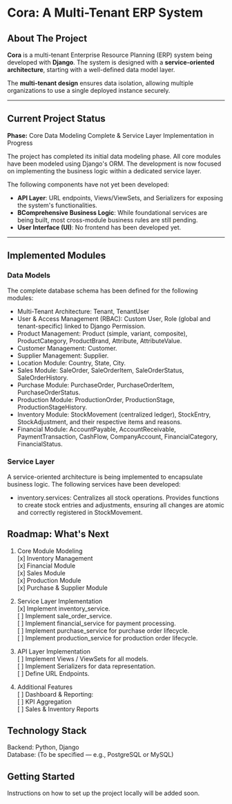 # Cora: A Multi-Tenant ERP System

## About The Project

**Cora** is a multi-tenant Enterprise Resource Planning (ERP) system being developed with **Django**. The system is designed with a **service-oriented architecture**, starting with a well-defined data model layer.

The **multi-tenant design** ensures data isolation, allowing multiple organizations to use a single deployed instance securely.

---

## Current Project Status

**Phase:** Core Data Modeling Complete & Service Layer Implementation in Progress

The project has completed its initial data modeling phase. All core modules have been modeled using Django's ORM. The development is now focused on implementing the business logic within a dedicated service layer.

The following components have not yet been developed:

- **API Layer**: URL endpoints, Views/ViewSets, and Serializers for exposing the system's functionalities.
- **BComprehensive Business Logic**: While foundational services are being built, most cross-module business rules are still pending.
- **User Interface (UI)**: No frontend has been developed yet.

---

## Implemented Modules

### Data Models

The complete database schema has been defined for the following modules:

- Multi-Tenant Architecture: Tenant, TenantUser
- User & Access Management (RBAC): Custom User, Role (global and tenant-specific) linked to Django Permission.
- Product Management: Product (simple, variant, composite), ProductCategory, ProductBrand, Attribute, AttributeValue.
- Customer Management: Customer.
- Supplier Management: Supplier.
- Location Module: Country, State, City.
- Sales Module: SaleOrder, SaleOrderItem, SaleOrderStatus, SaleOrderHistory.
- Purchase Module: PurchaseOrder, PurchaseOrderItem, PurchaseOrderStatus.
- Production Module: ProductionOrder, ProductionStage, ProductionStageHistory.
- Inventory Module: StockMovement (centralized ledger), StockEntry, StockAdjustment, and their respective items and reasons.
- Financial Module: AccountPayable, AccountReceivable, PaymentTransaction, CashFlow, CompanyAccount, FinancialCategory, FinancialStatus.

### Service Layer

A service-oriented architecture is being implemented to encapsulate business logic. The following services have been developed:

- inventory.services: Centralizes all stock operations. Provides functions to create stock entries and adjustments, ensuring all changes are atomic and correctly registered in StockMovement.

## Roadmap: What's Next

1. Core Module Modeling  
   [x] Inventory Management  
   [x] Financial Module  
   [x] Sales Module  
   [x] Production Module  
   [x] Purchase & Supplier Module

2. Service Layer Implementation  
   [x] Implement inventory_service.  
   [ ] Implement sale_order_service.  
   [ ] Implement financial_service for payment processing.  
   [ ] Implement purchase_service for purchase order lifecycle.  
   [ ] Implement production_service for production order lifecycle.

3. API Layer Implementation  
   [ ] Implement Views / ViewSets for all models.  
   [ ] Implement Serializers for data representation.  
   [ ] Define URL Endpoints.

4. Additional Features  
   [ ] Dashboard & Reporting:  
   [ ] KPI Aggregation  
   [ ] Sales & Inventory Reports

## Technology Stack

Backend: Python, Django  
Database: (To be specified — e.g., PostgreSQL or MySQL)

## Getting Started

Instructions on how to set up the project locally will be added soon.
